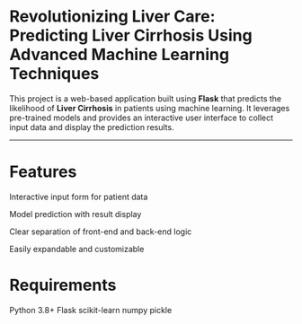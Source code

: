#  Revolutionizing Liver Care: Predicting Liver Cirrhosis Using Advanced Machine Learning Techniques

This project is a web-based application built using **Flask** that predicts the likelihood of **Liver Cirrhosis** in patients using machine learning. It leverages pre-trained models and provides an interactive user interface to collect input data and display the prediction results.

---
# Features
Interactive input form for patient data

Model prediction with result display

Clear separation of front-end and back-end logic

Easily expandable and customizable

# Requirements
Python 3.8+
Flask
scikit-learn
numpy
pickle

